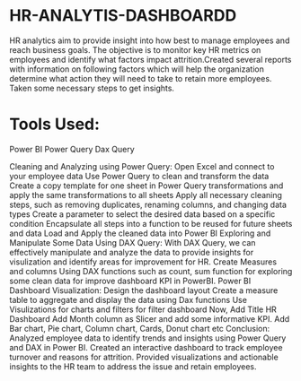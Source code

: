 # HR-ANALYTIS-DASHBOARDD

HR analytics aim to provide insight into how best to manage employees and reach business goals. The objective is to monitor key HR metrics on employees and identify what factors impact attrition.Created several reports with information on following factors which will help the organization determine what action they will need to take to retain more employees. Taken some necessary steps to get insights.
# Tools Used:

Power BI
Power Query
Dax Query

Cleaning and Analyzing using Power Query:
Open Excel and connect to your employee data
Use Power Query to clean and transform the data
Create a copy template for one sheet in Power Query transformations and apply the same transformations to all sheets
Apply all necessary cleaning steps, such as removing duplicates, renaming columns, and changing data types
Create a parameter to select the desired data based on a specific condition
Encapsulate all steps into a function to be reused for future sheets and data
Load and Apply the cleaned data into Power BI
Exploring and Manipulate Some Data Using DAX Query:
With DAX Query, we can effectively manipulate and analyze the data to provide insights for visulization and identify areas for improvement for HR.
Create Measures and columns Using DAX functions such as count, sum function for exploring some clean data for improve dashboard KPI in PowerBI.
Power BI Dashboard Visualization:
Design the dashboard layout
Create a measure table to aggregate and display the data using Dax functions
Use Visulizations for charts and filters for filter dashboard
Now, Add Title HR Dashboard
Add Month column as Slicer and add some informative KPI.
Add Bar chart, Pie chart, Column chart, Cards, Donut chart etc
Conclusion:
Analyzed employee data to identify trends and insights using Power Query and DAX in Power BI. Created an interactive dashboard to track employee turnover and reasons for attrition. Provided visualizations and actionable insights to the HR team to address the issue and retain employees.
